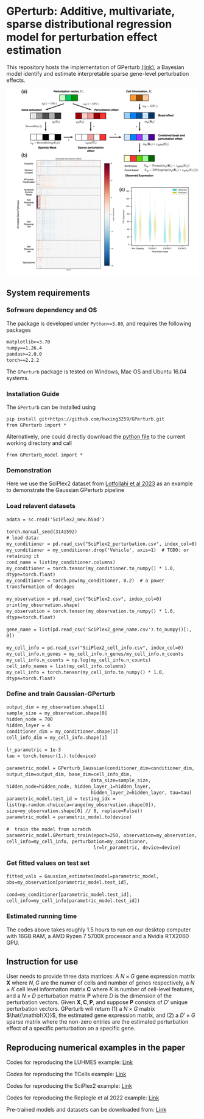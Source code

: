 # GPerturb: Additive, multivariate, sparse distributional regression model for  perturbation effect estimation
This repository hosts the implementation of GPerturb [(link)](https://www.biorxiv.org/content/10.1101/2025.03.26.645455v1), a Bayesian model identify and estimate interpretable sparse gene-level perturbation effects. 

<p align="center"><img src="https://github.com/hwxing3259/GPerturb/blob/main/visualisation/figure1.png" alt="GPerturb" width="900px" /></p>



## System requirements
### Sofrware dependency and OS
The package is developed under `Python>=3.80`, and requires the following packages
```
matplotlib>=3.70
numpy==1.26.4
pandas>=2.0.0
torch==2.2.2
```

The `GPerturb` package is tested on Windows, Mac OS and Ubuntu 16.04 systems.

### Installation Guide
The `GPerturb` can be installed using
```
pip install git+https://github.com/hwxing3259/GPerturb.git
from GPerturb import *
```

Alternatively, one could directly download the [python file](https://github.com/hwxing3259/GPerturb/blob/main/GPerturb/GPerturb_model.py) to the current working directory and call
```
from GPerturb_model import *
```

### Demonstration
Here we use the SciPlex2 dataset from [Lotfollahi et al 2023](https://github.com/theislab/CPA) as an example to demonstrate the Gaussian GPerturb pipeline
### Load relavent datasets
```
adata = sc.read('SciPlex2_new.h5ad')

torch.manual_seed(3141592)
# load data:
my_conditioner = pd.read_csv("SciPlex2_perturbation.csv", index_col=0)
my_conditioner = my_conditioner.drop('Vehicle', axis=1)  # TODO: or retaining it
cond_name = list(my_conditioner.columns)
my_conditioner = torch.tensor(my_conditioner.to_numpy() * 1.0, dtype=torch.float)
my_conditioner = torch.pow(my_conditioner, 0.2)  # a power transformation of dosages

my_observation = pd.read_csv("SciPlex2.csv", index_col=0)
print(my_observation.shape)
my_observation = torch.tensor(my_observation.to_numpy() * 1.0, dtype=torch.float)

gene_name = list(pd.read_csv('SciPlex2_gene_name.csv').to_numpy()[:, 0])

my_cell_info = pd.read_csv("SciPlex2_cell_info.csv", index_col=0)
my_cell_info.n_genes = my_cell_info.n_genes/my_cell_info.n_counts
my_cell_info.n_counts = np.log(my_cell_info.n_counts)
cell_info_names = list(my_cell_info.columns)
my_cell_info = torch.tensor(my_cell_info.to_numpy() * 1.0, dtype=torch.float)
```

### Define and train Gaussian-GPerturb
```
output_dim = my_observation.shape[1]
sample_size = my_observation.shape[0]
hidden_node = 700  
hidden_layer = 4
conditioner_dim = my_conditioner.shape[1]
cell_info_dim = my_cell_info.shape[1]

lr_parametric = 1e-3  
tau = torch.tensor(1.).to(device)

parametric_model = GPerturb_Gaussian(conditioner_dim=conditioner_dim, output_dim=output_dim, base_dim=cell_info_dim,
                               data_size=sample_size, hidden_node=hidden_node, hidden_layer_1=hidden_layer,
                               hidden_layer_2=hidden_layer, tau=tau)
parametric_model.test_id = testing_idx = list(np.random.choice(a=range(my_observation.shape[0]), size=my_observation.shape[0] // 8, replace=False))
parametric_model = parametric_model.to(device)

#  train the model from scratch 
parametric_model.GPerturb_train(epoch=250, observation=my_observation, cell_info=my_cell_info, perturbation=my_conditioner, 
                                lr=lr_parametric, device=device)
```

### Get fitted values on test set
```
fitted_vals = Gaussian_estimates(model=parametric_model, obs=my_observation[parametric_model.test_id], 
                                 cond=my_conditioner[parametric_model.test_id], cell_info=my_cell_info[parametric_model.test_id])
```

### Estimated running time
The codes above takes roughly 1.5 hours to run on our desktop computer with 16GB RAM, a AMD Ryzen 7 5700X processor and a Nvidia RTX2060 GPU. 

## Instruction for use
User needs to provide three data matrices: A $N\times G$ gene expression matrix $\mathbf{X}$ where $N,G$ are the numer of cells and number of genes respectively, a $N \times K$ cell level informaiton matrix $\mathbf{C}$ where $K$ is number of cell-level features, and a $N\times D$ perturbation matrix $\mathbf{P}$ where $D$ is the dimension of the perturbation vectors. Given $\mathbf{X}, \mathbf{C}, \mathbf{P}$, and suppose $\mathbf{P}$ consists of $D'$ unique perturbation vectors. GPerturb will return (1) a $N \times G$ matrix $\hat{\mathbf{X}}$, the estimated gene expression matrix, and (2) a $D' \times G$ sparse matrix where the non-zero entries are the estimated perturbation effect of a specific perturbation on a specific gene. 

## Reproducing numerical examples in the paper
Codes for reproducing the LUHMES example: [Link](https://github.com/hwxing3259/GPerturb/blob/main/numerical_examples/LUHMES_GPerturb.ipynb)

Codes for reproducing the TCells example: [Link](https://github.com/hwxing3259/GPerturb/blob/main/numerical_examples/TCells_GPerturb.ipynb)

Codes for reproducing the SciPlex2 example: [Link](https://github.com/hwxing3259/GPerturb/blob/main/numerical_examples/SciPlex2_GPerturb.ipynb)

Codes for reproducing the Replogle et al 2022 example: [Link](https://github.com/hwxing3259/GPerturb/blob/main/numerical_examples/Replogle_GPerturb.ipynb)

Pre-trained models and datasets can be downloaded from: [Link](https://drive.google.com/drive/folders/1OqzcBbEL3HHOjoSQTynwRHhx2w8WVIrU?usp=share_link)
